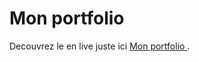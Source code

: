 # Mon portfolio 

  Decouvrez le en live juste ici [ Mon portfolio ](  https://ellouze-houcem.github.io/portfolio-react/).

